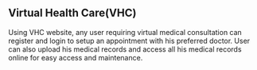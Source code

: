 Virtual Health Care(VHC)
------------------------------------
Using VHC website, any user requiring virtual medical consultation can register and login to setup an appointment with his preferred doctor. User can also upload his medical records and access all his medical records online for easy access and maintenance.


